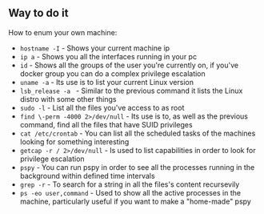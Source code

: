 ## Way to do it
How to enum your own machine:
- `hostname -I`  - Shows your current machine ip
- `ip a`  - Shows you all the interfaces running in your pc
- `id`  - Shows all the groups of the user you're currently on, if you've docker group you can do a complex privilege escalation
- `uname -a`  - Its use is to list your current Linux version
- `lsb_release -a `  - Similar to the previous command it lists the Linux distro with some other things
- `sudo -l`  - List all the files you've access to as root
- `find \-perm -4000 2>/dev/null`  - Its use is to, as well as the previous command, find all the files that have SUID privileges
- `cat /etc/crontab`  - You can list all the scheduled tasks of the machines looking for something interesting
- `getcap -r / 2>/dev/null`  - Is used to list capabilities in order to look for privilege escalation
- `pspy` - You can run pspy in order to see all the processes running in the background within defined time intervals
- `grep -r` - To search for a string in all the files's content recursevily
- `ps -eo user,command` - Used to show all the active processes in the machine, particularly useful if you want to make a "home-made" pspy